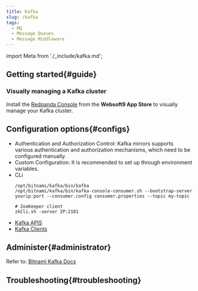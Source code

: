 ```yaml
---
title: Kafka
slug: /kafka
tags:
  - MQ
  - Message Queues
  - Message Middleware
---
```


import Meta from './_include/kafka.md';

<Meta name="meta" />

## Getting started{#guide}

### Visually managing a Kafka cluster

Install the [Redpanda Console](./redpandaconsole) from the **Websoft9 App Store** to visually manage your Kafka cluster.

## Configuration options{#configs}

- Authentication and Authorization Control: Kafka mirrors supports various authentication and authorization mechanisms, which need to be configured manually.
- Custom Configuration: It is recommended to set up through environment variables.
- CLi
  ```
  /opt/bitnami/kafka/bin/kafka
  /opt/bitnami/kafka/bin/kafka-console-consumer.sh --bootstrap-server yourip:port --consumer.config consumer.properties --topic my-topic

  # ZooKeeper client
  zkCli.sh -server IP:2181
  ```
- [Kafka APIS](https://kafka.apache.org/documentation/#api)
- [Kafka Clients](https://cwiki.apache.org/confluence/display/KAFKA/Clients)

## Administer{#administrator}

Refer to: [Bitnami Kafka Docs](https://github.com/bitnami/containers/tree/main/bitnami/kafka)

## Troubleshooting{#troubleshooting}

